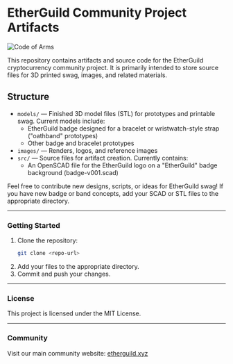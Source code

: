 # EtherGuild Community Project Artifacts

![Code of Arms](images/code_of_arms.png)

This repository contains artifacts and source code for the EtherGuild cryptocurrency community project. It is primarily intended to store source files for 3D printed swag, images, and related materials.

## Structure
- `models/` — Finished 3D model files (STL) for prototypes and printable swag. Current models include:
  - EtherGuild badge designed for a bracelet or wristwatch-style strap ("oathband" prototypes)
  - Other badge and bracelet prototypes
- `images/` — Renders, logos, and reference images
- `src/` — Source files for artifact creation. Currently contains:
  - An OpenSCAD file for the EtherGuild logo on a "EtherGuild" badge background (badge-v001.scad)

Feel free to contribute new designs, scripts, or ideas for EtherGuild swag! If you have new badge or band concepts, add your SCAD or STL files to the appropriate directory.

---

### Getting Started
1. Clone the repository:
   ```sh
   git clone <repo-url>
   ```
2. Add your files to the appropriate directory.
3. Commit and push your changes.

---

### License
This project is licensed under the MIT License.

---

### Community
Visit our main community website: [etherguild.xyz](https://etherguild.xyz)
